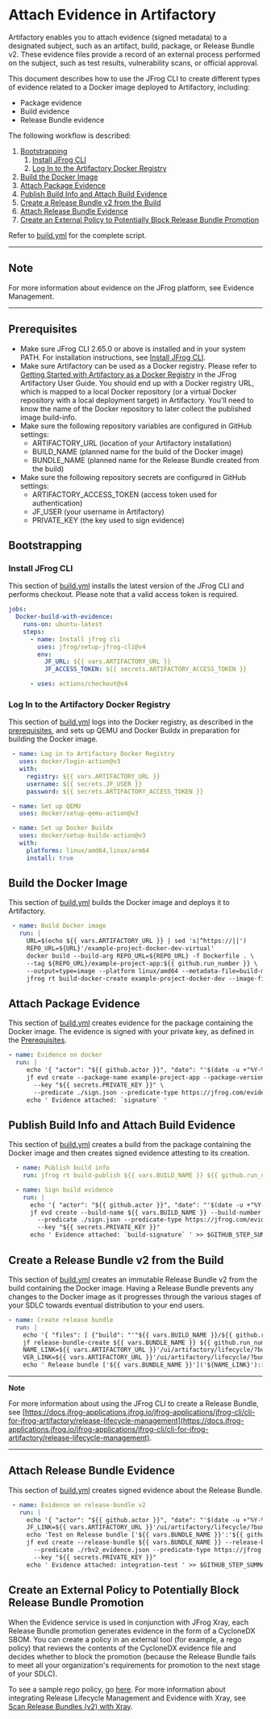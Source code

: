 # Attach Evidence in Artifactory

Artifactory enables you to attach evidence (signed metadata) to a designated subject, such as an artifact, build, package, or Release Bundle v2. These evidence files provide a record of an external process performed on the subject, such as test results, vulnerability scans, or official approval.

This document describes how to use the JFrog CLI to create different types of evidence related to a Docker image deployed to Artifactory, including:

* Package evidence
* Build evidence
* Release Bundle evidence   

The following workflow is described:

1. [Bootstrapping](#bootstrapping)  
   1. [Install JFrog CLI](#install-jfrog-cli)  
   2. [Log In to the Artifactory Docker Registry](#log-in-to-the-artifactory-docker-registry)  
2. [Build the Docker Image](#build-the-docker-image)  
3. [Attach Package Evidence](#attach-package-evidence)  
4. [Publish Build Info and Attach Build Evidence](#publish-build-info-and-attach-build-evidence)  
5. [Create a Release Bundle v2 from the Build](#create-a-release-bundle-v2-from-the-build)  
6. [Attach Release Bundle Evidence](#attach-release-bundle-evidence)
7. [Create an External Policy to Potentially Block Release Bundle Promotion](#create-an-external-policy-to-potentially-block-release-bundle-promotion)

Refer to [build.yml](https://github.com/jfrog/Evidence-Examples/tree/main/.github/workflows/build.yml) for the complete script.

***

## Note

For more information about evidence on the JFrog platform, see Evidence Management.
***

## Prerequisites

* Make sure JFrog CLI 2.65.0 or above is installed and in your system PATH. For installation instructions, see [Install JFrog CLI](#bootstrapping).  
* Make sure Artifactory can be used as a Docker registry. Please refer to [Getting Started with Artifactory as a Docker Registry](https://www.jfrog.com/confluence/display/JFROG/Getting+Started+with+Artifactory+as+a+Docker+Registry) in the JFrog Artifactory User Guide. You should end up with a Docker registry URL, which is mapped to a local Docker repository (or a virtual Docker repository with a local deployment target) in Artifactory. You'll need to know the name of the Docker repository to later collect the published image build-info.  
* Make sure the following repository variables are configured in GitHub settings:  
  * ARTIFACTORY_URL (location of your Artifactory installation)  
  * BUILD_NAME (planned name for the build of the Docker image)  
  * BUNDLE_NAME (planned name for the Release Bundle created from the build)  
* Make sure the following repository secrets are configured in GitHub settings:  
  * ARTIFACTORY_ACCESS_TOKEN (access token used for authentication)  
  * JF_USER (your username in Artifactory)  
  * PRIVATE_KEY (the key used to sign evidence)



## Bootstrapping

### Install JFrog CLI

This section of [build.yml](https://github.com/jfrog/Evidence-Examples/tree/main/.github/workflows/build.yml) installs the latest version of the JFrog CLI and performs checkout. Please note that a valid access token is required. 

```yaml
jobs:  
  Docker-build-with-evidence:  
    runs-on: ubuntu-latest  
    steps:  
      - name: Install jfrog cli  
        uses: jfrog/setup-jfrog-cli@v4  
        env:  
          JF_URL: ${{ vars.ARTIFACTORY_URL }}  
          JF_ACCESS_TOKEN: ${{ secrets.ARTIFACTORY_ACCESS_TOKEN }}

      - uses: actions/checkout@v4
```

### Log In to the Artifactory Docker Registry

This section of [build.yml](https://github.com/jfrog/Evidence-Examples/tree/main/.github/workflows/build.yml) logs into the Docker registry, as described in the [prerequisites](#prerequisites), and sets up QEMU and Docker Buildx in preparation for building the Docker image.

```yaml
 - name: Log in to Artifactory Docker Registry  
   uses: docker/login-action@v3  
   with:  
     registry: ${{ vars.ARTIFACTORY_URL }}  
     username: ${{ secrets.JF_USER }}  
     password: ${{ secrets.ARTIFACTORY_ACCESS_TOKEN }}

 - name: Set up QEMU  
   uses: docker/setup-qemu-action@v3

 - name: Set up Docker Buildx  
   uses: docker/setup-buildx-action@v3  
   with:  
     platforms: linux/amd64,linux/arm64  
     install: true
```

## Build the Docker Image

This section of [build.yml](https://github.com/jfrog/Evidence-Examples/tree/main/.github/workflows/build.yml) builds the Docker image and deploys it to Artifactory.

```yaml
 - name: Build Docker image  
   run: |  
     URL=$(echo ${{ vars.ARTIFACTORY_URL }} | sed 's|^https://||')  
     REPO_URL=${URL}'/example-project-docker-dev-virtual'  
     docker build --build-arg REPO_URL=${REPO_URL} -f Dockerfile . \  
     --tag ${REPO_URL}/example-project-app:${{ github.run_number }} \  
     --output=type=image --platform linux/amd64 --metadata-file=build-metadata --push  
     jfrog rt build-docker-create example-project-docker-dev --image-file build-metadata --build-name ${{ vars.BUILD_NAME }} --build-number ${{ github.run_number }}
```

## Attach Package Evidence

This section of [build.yml](https://github.com/jfrog/Evidence-Examples/tree/main/.github/workflows/build.yml) creates evidence for the package containing the Docker image. The evidence is signed with your private key, as defined in the [Prerequisites](#prerequisites).

```yaml
- name: Evidence on docker  
  run: |  
     echo '{ "actor": "${{ github.actor }}", "date": "'$(date -u +"%Y-%m-%dT%H:%M:%SZ")'" }' > sign.json  
     jf evd create --package-name example-project-app --package-version 32 --package-repo-name example-project-docker-dev \  
       --key "${{ secrets.PRIVATE_KEY }}" \  
       --predicate ./sign.json --predicate-type https://jfrog.com/evidence/signature/v1   
     echo ' Evidence attached: `signature` ' 
```

## Publish Build Info and Attach Build Evidence

This section of [build.yml](https://github.com/jfrog/Evidence-Examples/tree/main/.github/workflows/build.yml) creates a build from the package containing the Docker image and then creates signed evidence attesting to its creation.

```yaml
  - name: Publish build info  
    run: jfrog rt build-publish ${{ vars.BUILD_NAME }} ${{ github.run_number }}

  - name: Sign build evidence  
    run: |  
      echo '{ "actor": "${{ github.actor }}", "date": "'$(date -u +"%Y-%m-%dT%H:%M:%SZ")'" }' > sign.json  
      jf evd create --build-name ${{ vars.BUILD_NAME }} --build-number ${{ github.run_number }} \
        --predicate ./sign.json --predicate-type https://jfrog.com/evidence/build-signature/v1 \
        --key "${{ secrets.PRIVATE_KEY }}"  
      echo ' Evidence attached: `build-signature` ' >> $GITHUB_STEP_SUMMARY
```

## Create a Release Bundle v2 from the Build

This section of [build.yml](https://github.com/jfrog/Evidence-Examples/tree/main/.github/workflows/build.yml) creates an immutable Release Bundle v2 from the build containing the Docker image. Having a Release Bundle prevents any changes to the Docker image as it progresses through the various stages of your SDLC towards eventual distribution to your end users.

```yaml
- name: Create release bundle  
  run: |  
    echo '{ "files": [ {"build": "'"${{ vars.BUILD_NAME }}/${{ github.run_number }}"'" } ] }' > bundle-spec.json  
    jf release-bundle-create ${{ vars.BUNDLE_NAME }} ${{ github.run_number }} --signing-key PGP-RSA-2048 --spec bundle-spec.json --sync=true  
    NAME_LINK=${{ vars.ARTIFACTORY_URL }}'/ui/artifactory/lifecycle/?bundleName='${{ vars.BUNDLE_NAME }}'&bundleToFlash='${{ vars.BUNDLE_NAME }}'&repositoryKey=example-project-release-bundles-v2&activeKanbanTab=promotion'  
    VER_LINK=${{ vars.ARTIFACTORY_URL }}'/ui/artifactory/lifecycle/?bundleName='${{ vars.BUNDLE_NAME }}'&bundleToFlash='${{ vars.BUNDLE_NAME }}'&releaseBundleVersion='${{ github.run_number }}'&repositoryKey=example-project-release-bundles-v2&activeVersionTab=Version%20Timeline&activeKanbanTab=promotion'  
    echo ' Release bundle ['${{ vars.BUNDLE_NAME }}']('${NAME_LINK}'):['${{ github.run_number }}']('${VER_LINK}') created' >> $GITHUB_STEP_SUMMARY
```

***

**Note**

For more information about using the JFrog CLI to create a Release Bundle, see [https://docs.jfrog-applications.jfrog.io/jfrog-applications/jfrog-cli/cli-for-jfrog-artifactory/release-lifecycle-management](https://docs.jfrog-applications.jfrog.io/jfrog-applications/jfrog-cli/cli-for-jfrog-artifactory/release-lifecycle-management).
***

## Attach Release Bundle Evidence

This section of [build.yml](https://github.com/jfrog/Evidence-Examples/tree/main/.github/workflows/build.yml) creates signed evidence about the Release Bundle. 

```yaml
 - name: Evidence on release-bundle v2  
   run: |  
     echo '{ "actor": "${{ github.actor }}", "date": "'$(date -u +"%Y-%m-%dT%H:%M:%SZ")'" }' > rbv2_evidence.json  
     JF_LINK=${{ vars.ARTIFACTORY_URL }}'/ui/artifactory/lifecycle/?bundleName='${{ vars.BUNDLE_NAME }}'&bundleToFlash='${{ vars.BUNDLE_NAME }}'&releaseBundleVersion='${{ github.run_number }}'&repositoryKey=release-bundles-v2&activeVersionTab=Version%20Timeline&activeKanbanTab=promotion'  
     echo 'Test on Release bundle ['${{ vars.BUNDLE_NAME }}':'${{ github.run_number }}']('${JF_LINK}') success' >> $GITHUB_STEP_SUMMARY  
     jf evd create --release-bundle ${{ vars.BUNDLE_NAME }} --release-bundle-version ${{ github.run_number }} \  
       --predicate ./rbv2_evidence.json --predicate-type https://jfrog.com/evidence/rbv2-signature/v1 \  
       --key "${{ secrets.PRIVATE_KEY }}"  
     echo ' Evidence attached: integration-test ' >> $GITHUB_STEP_SUMMARY  
```

## Create an External Policy to Potentially Block Release Bundle Promotion

When the Evidence service is used in conjunction with JFrog Xray, each Release Bundle promotion generates evidence in the form of a CycloneDX SBOM. You can create a policy in an external tool (for example, a rego policy) that reviews the contents of the CycloneDX evidence file and decides whether to block the promotion (because the Release Bundle fails to meet all your organization's requirements for promotion to the next stage of your SDLC).

To see a sample rego policy, go [here](https://github.com/jfrog/Evidence-Examples/blob/main/policy/policy.rego).
For more information about integrating Release Lifecycle Management and Evidence with Xray, see [Scan Release Bundles (v2) with Xray](https://jfrog.com/help/r/jfrog-artifactory-documentation/scan-release-bundles-v2-with-xray).

